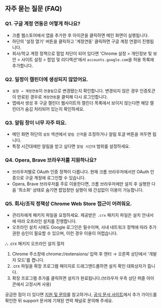 ## 자주 묻는 질문 (FAQ)

### Q1. 구글 계정 연동은 어떻게 하나요?

-   크롬 웹스토어에서 앱을 추가한 후 아이콘을 클릭하면 메인 화면이 실행됩니다.
-   하단의 '설정 열기' 버튼을 클릭하고 '계정연동' 클릭하면 구글 계정 연결이 진행됩니다.
-   회사/학교 계정 정책으로 팝업 차단이 되어 있다면 'Chrome 설정 > 개인정보 및 보안 > 사이트 설정 > 팝업 및 리디렉션'에서 `accounts.google.com`을 허용 목록에 추가합니다.

### Q2. 일정이 캘린더에 생성되지 않았어요.

-   `설정 → 계정연동`이 `연결됨`으로 변경됐는지 확인합니다. 변경되지 않은 경우 인증토큰이 만료된 경우로 `계정연동`을 클릭해 다시 로그인합니다.
-   앱에서 생성 후 구글 캘린더 웹사이트의 캘린더 목록에서 보이지 않는다면 해당 캘린더가 숨김 처리되어 있는지 확인하세요.

### Q3. 알림 창이 너무 자주 떠요.

-   메인 화면 하단의 `설정` 섹션에서 `알림 간격`을 조정하거나 알림 토글 버튼을 꺼두면 됩니다.
-   특정 시간대에만 알림을 받고 싶다면 `알림 시간대` 범위를 설정하세요.

### Q4. Opera, Brave 브라우저를 지원하나요?

-   브라우저별로 OAuth 인증 정책이 다릅니다. 현재 크롬 브라우저에서만 OAuth 인증으로 구글 계정에 로그인할 수 있습니다.
-   Opera, Brave 브라우저를 주로 이용한다면, 크롬 브라우저에만 설치 후 실행한 다음 '최소화' 상태로 숨기면 팝업창만 실행이 돼 간섭없이 이용이 가능합니다.

### Q5. 회사/조직 정책상 Chrome Web Store 접근이 어려워요.

-   관리자에게 패키지 파일을 요청하세요. 제공받은 `.crx` 패키지 파일은 설치 안내서에 따라 오프라인 설치를 진행합니다.
-   오프라인 설치 시에도 Google 로그인은 필수이며, 사내 네트워크 정책에 따라 추가 권한 승인이 필요할 수 있으며, 이런 경우 이용이 어렵습니다.

⛬ .crx 패키지 오프라인 설치 절차

1. Chrome 주소창에 chrome://extensions/ 입력 후 엔터 → 오른쪽 상단에서 '개발자 모드'를 켭니다.
2. .crx 파일을 확장 프로그램 페이지로 드래그앤드롭하면 설치 확인 대화상자가 뜹니다.
4. 확장 프로그램 추가를 클릭하면 설치가 완료됩니다.(브라우저 우측 상단 퍼즐 아이콘에서 고정시켜 사용)

궁금한 점이 더 있다면 [지원 및 문의](./support.md)를 참고하거나, [공식 문서 사이트](https://master-kwon.github.io/memo2cal-docs)에서 추가 가이드를 확인한 뒤 support 문서에 기재된 연락 채널로 문의해 주세요.
